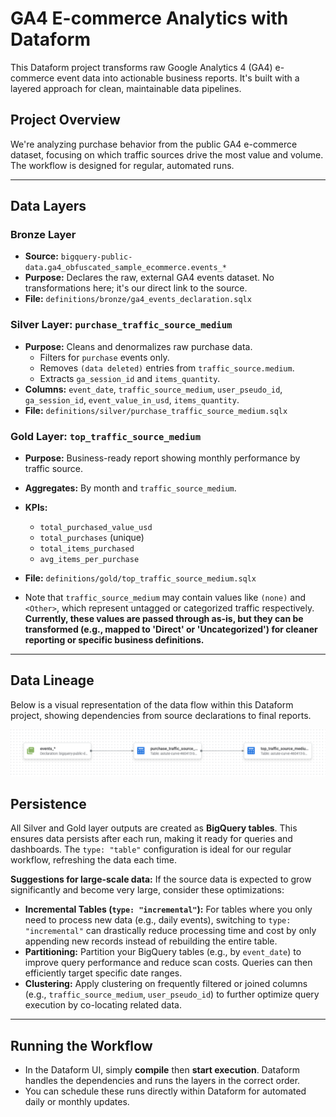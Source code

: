 # GA4 E-commerce Analytics with Dataform

This Dataform project transforms raw Google Analytics 4 (GA4) e-commerce event data into actionable business reports. It's built with a layered approach for clean, maintainable data pipelines.

## Project Overview

We're analyzing purchase behavior from the public GA4 e-commerce dataset, focusing on which traffic sources drive the most value and volume. The workflow is designed for regular, automated runs.

---

## Data Layers

### Bronze Layer

* **Source:** `bigquery-public-data.ga4_obfuscated_sample_ecommerce.events_*`
* **Purpose:** Declares the raw, external GA4 events dataset. No transformations here; it's our direct link to the source.
* **File:** `definitions/bronze/ga4_events_declaration.sqlx`

### Silver Layer: `purchase_traffic_source_medium`

* **Purpose:** Cleans and denormalizes raw purchase data.
    * Filters for `purchase` events only.
    * Removes `(data deleted)` entries from `traffic_source.medium`.
    * Extracts `ga_session_id` and `items_quantity`.
* **Columns:** `event_date`, `traffic_source_medium`, `user_pseudo_id`, `ga_session_id`, `event_value_in_usd`, `items_quantity`.
* **File:** `definitions/silver/purchase_traffic_source_medium.sqlx`

### Gold Layer: `top_traffic_source_medium`

* **Purpose:** Business-ready report showing monthly performance by traffic source.
* **Aggregates:** By month and `traffic_source_medium`.
* **KPIs:**
    * `total_purchased_value_usd`
    * `total_purchases` (unique)
    * `total_items_purchased`
    * `avg_items_per_purchase`
* **File:** `definitions/gold/top_traffic_source_medium.sqlx`

* Note that `traffic_source_medium` may contain values like `(none)` and `<Other>`, which represent untagged or categorized traffic respectively. **Currently, these values are passed through as-is, but they can be transformed (e.g., mapped to 'Direct' or 'Uncategorized') for cleaner reporting or specific business definitions.**

---

## Data Lineage
Below is a visual representation of the data flow within this Dataform project, showing dependencies from source declarations to final reports.

![Dataform Lineage Graph](dataform_lineage_graph.png)


## Persistence

All Silver and Gold layer outputs are created as **BigQuery tables**. This ensures data persists after each run, making it ready for queries and dashboards. The `type: "table"` configuration is ideal for our regular workflow, refreshing the data each time.

**Suggestions for large-scale data:**
If the source data is expected to grow significantly and become very large, consider these optimizations:

* **Incremental Tables (`type: "incremental"`):** For tables where you only need to process new data (e.g., daily events), switching to `type: "incremental"` can drastically reduce processing time and cost by only appending new records instead of rebuilding the entire table.
* **Partitioning:** Partition your BigQuery tables (e.g., by `event_date`) to improve query performance and reduce scan costs. Queries can then efficiently target specific date ranges.
* **Clustering:** Apply clustering on frequently filtered or joined columns (e.g., `traffic_source_medium`, `user_pseudo_id`) to further optimize query execution by co-locating related data.

---

## Running the Workflow

* In the Dataform UI, simply **compile** then **start execution**. Dataform handles the dependencies and runs the layers in the correct order.
* You can schedule these runs directly within Dataform for automated daily or monthly updates.